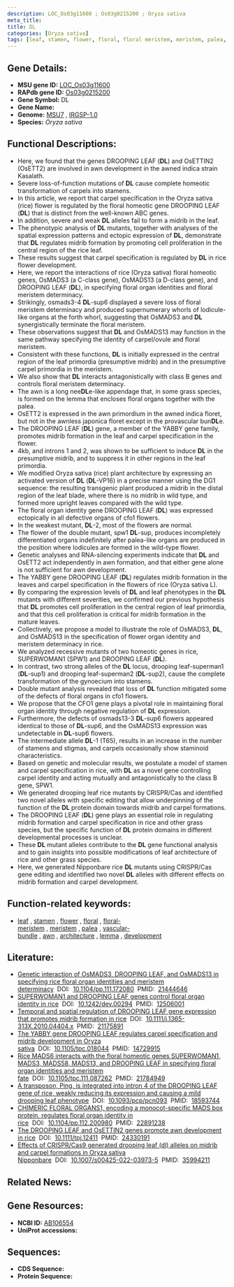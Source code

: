 ```yaml
---
description: LOC_Os03g11600 ; Os03g0215200 ; Oryza sativa
meta_title:
title: DL
categories: [Oryza sativa]
tags: [leaf, stamen, flower, floral, floral meristem, meristem, palea, vascular bundle,  awn , architecture, lemma, development]
---
```


## Gene Details:
- **MSU gene ID:** [LOC_Os03g11600](http://rice.uga.edu/cgi-bin/ORF_infopage.cgi?orf=LOC_Os03g11600)  
- **RAPdb gene ID:** [Os03g0215200](https://rapdb.dna.affrc.go.jp/locus/?name=Os03g0215200)  
- **Gene Symbol:** DL
- **Gene Name:**
- **Genome:**  [MSU7](http://rice.uga.edu/)&nbsp;,&nbsp;[IRGSP-1.0](https://rapdb.dna.affrc.go.jp/download/irgsp1.html)
- **Species:** *Oryza sativa*

## Functional Descriptions:
   - Here, we found that the genes DROOPING LEAF (**DL**) and OsETTIN2 (OsETT2) are involved in awn development in the awned indica strain Kasalath.
   - Severe loss-of-function mutations of **DL** cause complete homeotic transformation of carpels into stamens.
   - In this article, we report that carpel specification in the Oryza sativa (rice) flower is regulated by the floral homeotic gene DROOPING LEAF (**DL**) that is distinct from the well-known ABC genes.
   - In addition, severe and weak **DL** alleles fail to form a midrib in the leaf.
   - The phenotypic analysis of **DL** mutants, together with analyses of the spatial expression patterns and ectopic expression of **DL**, demonstrate that **DL** regulates midrib formation by promoting cell proliferation in the central region of the rice leaf.
   - These results suggest that carpel specification is regulated by **DL** in rice flower development.
   - Here, we report the interactions of rice (Oryza sativa) floral homeotic genes, OsMADS3 (a C-class gene), OsMADS13 (a D-class gene), and DROOPING LEAF (**DL**), in specifying floral organ identities and floral meristem determinacy.
   - Strikingly, osmads3-4 **DL**-sup6 displayed a severe loss of floral meristem determinacy and produced supernumerary whorls of lodicule-like organs at the forth whorl, suggesting that OsMADS3 and **DL** synergistically terminate the floral meristem.
   - These observations suggest that **DL** and OsMADS13 may function in the same pathway specifying the identity of carpel/ovule and floral meristem.
   - Consistent with these functions, **DL** is initially expressed in the central region of the leaf primordia (presumptive midrib) and in the presumptive carpel primordia in the meristem.
   - We also show that **DL** interacts antagonistically with class B genes and controls floral meristem determinacy.
   - The awn is a long nee**DL**e-like appendage that, in some grass species, is formed on the lemma that encloses floral organs together with the palea.
   - OsETT2 is expressed in the awn primordium in the awned indica floret, but not in the awnless japonica floret except in the provascular bun**DL**e.
   - The DROOPING LEAF (**DL**) gene, a member of the YABBY gene family, promotes midrib formation in the leaf and carpel specification in the flower.
   - 4kb, and introns 1 and 2, was shown to be sufficient to induce **DL** in the presumptive midrib, and to suppress it in other regions in the leaf primordia.
   - We modified Oryza sativa (rice) plant architecture by expressing an activated version of **DL** (**DL**-VP16) in a precise manner using the DG1 sequence: the resulting transgenic plant produced a midrib in the distal region of the leaf blade, where there is no midrib in wild type, and formed more upright leaves compared with the wild type.
   - The floral organ identity gene DROOPING LEAF (**DL**) was expressed ectopically in all defective organs of cfo1 flowers.
   - In the weakest mutant, **DL**-2, most of the flowers are normal.
   - The flower of the double mutant, spw1 **DL**-sup, produces incompletely differentiated organs indefinitely after palea-like organs are produced in the position where lodicules are formed in the wild-type flower.
   - Genetic analyses and RNA-silencing experiments indicate that **DL** and OsETT2 act independently in awn formation, and that either gene alone is not sufficient for awn development.
   - The YABBY gene DROOPING LEAF (**DL**) regulates midrib formation in the leaves and carpel specification in the flowers of rice (Oryza sativa L).
   - By comparing the expression levels of **DL** and leaf phenotypes in the **DL** mutants with different severities, we confirmed our previous hypothesis that **DL** promotes cell proliferation in the central region of leaf primordia, and that this cell proliferation is critical for midrib formation in the mature leaves.
   - Collectively, we propose a model to illustrate the role of OsMADS3, **DL**, and OsMADS13 in the specification of flower organ identity and meristem determinacy in rice.
   - We analyzed recessive mutants of two homeotic genes in rice, SUPERWOMAN1 (SPW1) and DROOPING LEAF (**DL**).
   - In contrast, two strong alleles of the **DL** locus, drooping leaf-superman1 (**DL**-sup1) and drooping leaf-superman2 (**DL**-sup2), cause the complete transformation of the gynoecium into stamens.
   - Double mutant analysis revealed that loss of **DL** function mitigated some of the defects of floral organs in cfo1 flowers.
   - We propose that the CFO1 gene plays a pivotal role in maintaining floral organ identity through negative regulation of **DL** expression.
   - Furthermore, the defects of osmads13-3 **DL**-sup6 flowers appeared identical to those of **DL**-sup6, and the OsMADS13 expression was undetectable in **DL**-sup6 flowers.
   - The intermediate allele **DL**-1 (T65), results in an increase in the number of stamens and stigmas, and carpels occasionally show staminoid characteristics.
   - Based on genetic and molecular results, we postulate a model of stamen and carpel specification in rice, with **DL** as a novel gene controlling carpel identity and acting mutually and antagonistically to the class B gene, SPW1.
   - We generated drooping leaf rice mutants by CRISPR/Cas and identified two novel alleles with specific editing that allow underpinning of the function of the **DL** protein domain towards midrib and carpel formations.
   - The DROOPING LEAF (**DL**) gene plays an essential role in regulating midrib formation and carpel specification in rice and other grass species, but the specific function of **DL** protein domains in different developmental processes is unclear.
   - These **DL** mutant alleles contribute to the **DL** gene functional analysis and to gain insights into possible modifications of leaf architecture of rice and other grass species.
   - Here, we generated Nipponbare rice **DL** mutants using CRISPR/Cas gene editing and identified two novel **DL** alleles with different effects on midrib formation and carpel development.

## Function-related keywords:
   - [leaf](/tags/leaf/)&nbsp;,&nbsp;[stamen](/tags/stamen/)&nbsp;,&nbsp;[flower](/tags/flower/)&nbsp;,&nbsp;[floral](/tags/floral/)&nbsp;,&nbsp;[floral-meristem](/tags/floral-meristem/)&nbsp;,&nbsp;[meristem](/tags/meristem/)&nbsp;,&nbsp;[palea](/tags/palea/)&nbsp;,&nbsp;[vascular-bundle](/tags/vascular-bundle/)&nbsp;,&nbsp;[awn](/tags/awn/)&nbsp;,&nbsp;[architecture](/tags/architecture/)&nbsp;,&nbsp;[lemma](/tags/lemma/)&nbsp;,&nbsp;[development](/tags/development/)

## Literature:
   - [Genetic interaction of OsMADS3, DROOPING LEAF, and OsMADS13 in specifying rice floral organ identities and meristem determinacy](https://www.doi.org/10.1104/pp.111.172080)&nbsp;&nbsp;DOI:&nbsp;&nbsp;[10.1104/pp.111.172080](https://www.doi.org/10.1104/pp.111.172080)&nbsp;&nbsp;PMID:&nbsp;&nbsp;[21444646](https://pubmed.ncbi.nlm.nih.gov/21444646/)
   - [SUPERWOMAN1 and DROOPING LEAF genes control floral organ identity in rice](https://www.doi.org/10.1242/dev.00294)&nbsp;&nbsp;DOI:&nbsp;&nbsp;[10.1242/dev.00294](https://www.doi.org/10.1242/dev.00294)&nbsp;&nbsp;PMID:&nbsp;&nbsp;[12506001](https://pubmed.ncbi.nlm.nih.gov/12506001/)
   - [Temporal and spatial regulation of DROOPING LEAF gene expression that promotes midrib formation in rice](https://www.doi.org/10.1111/j.1365-313X.2010.04404.x)&nbsp;&nbsp;DOI:&nbsp;&nbsp;[10.1111/j.1365-313X.2010.04404.x](https://www.doi.org/10.1111/j.1365-313X.2010.04404.x)&nbsp;&nbsp;PMID:&nbsp;&nbsp;[21175891](https://pubmed.ncbi.nlm.nih.gov/21175891/)
   - [The YABBY gene DROOPING LEAF regulates carpel specification and midrib development in Oryza sativa](https://www.doi.org/10.1105/tpc.018044)&nbsp;&nbsp;DOI:&nbsp;&nbsp;[10.1105/tpc.018044](https://www.doi.org/10.1105/tpc.018044)&nbsp;&nbsp;PMID:&nbsp;&nbsp;[14729915](https://pubmed.ncbi.nlm.nih.gov/14729915/)
   - [Rice MADS6 interacts with the floral homeotic genes SUPERWOMAN1, MADS3, MADS58, MADS13, and DROOPING LEAF in specifying floral organ identities and meristem fate](https://www.doi.org/10.1105/tpc.111.087262)&nbsp;&nbsp;DOI:&nbsp;&nbsp;[10.1105/tpc.111.087262](https://www.doi.org/10.1105/tpc.111.087262)&nbsp;&nbsp;PMID:&nbsp;&nbsp;[21784949](https://pubmed.ncbi.nlm.nih.gov/21784949/)
   - [A transposon, Ping, is integrated into intron 4 of the DROOPING LEAF gene of rice, weakly reducing its expression and causing a mild drooping leaf phenotype](https://www.doi.org/10.1093/pcp/pcn093)&nbsp;&nbsp;DOI:&nbsp;&nbsp;[10.1093/pcp/pcn093](https://www.doi.org/10.1093/pcp/pcn093)&nbsp;&nbsp;PMID:&nbsp;&nbsp;[18593744](https://pubmed.ncbi.nlm.nih.gov/18593744/)
   - [CHIMERIC FLORAL ORGANS1, encoding a monocot-specific MADS box protein, regulates floral organ identity in rice](https://www.doi.org/10.1104/pp.112.200980)&nbsp;&nbsp;DOI:&nbsp;&nbsp;[10.1104/pp.112.200980](https://www.doi.org/10.1104/pp.112.200980)&nbsp;&nbsp;PMID:&nbsp;&nbsp;[22891238](https://pubmed.ncbi.nlm.nih.gov/22891238/)
   - [The DROOPING LEAF and OsETTIN2 genes promote awn development in rice](https://www.doi.org/10.1111/tpj.12411)&nbsp;&nbsp;DOI:&nbsp;&nbsp;[10.1111/tpj.12411](https://www.doi.org/10.1111/tpj.12411)&nbsp;&nbsp;PMID:&nbsp;&nbsp;[24330191](https://pubmed.ncbi.nlm.nih.gov/24330191/)
   - [Effects of CRISPR/Cas9 generated drooping leaf (dl) alleles on midrib and carpel formations in Oryza sativa Nipponbare](https://www.doi.org/10.1007/s00425-022-03973-5)&nbsp;&nbsp;DOI:&nbsp;&nbsp;[10.1007/s00425-022-03973-5](https://www.doi.org/10.1007/s00425-022-03973-5)&nbsp;&nbsp;PMID:&nbsp;&nbsp;[35994211](https://pubmed.ncbi.nlm.nih.gov/35994211/)

## Related News:

## Gene Resources:
- **NCBI ID:**  [AB106554](http://www.ncbi.nlm.nih.gov/nuccore/AB106554)
- **UniProt accessions:** [](https://www.uniprot.org/uniprotkb//entry)

## Sequences:
- **CDS Sequence:**
- **Protein Sequence:**
